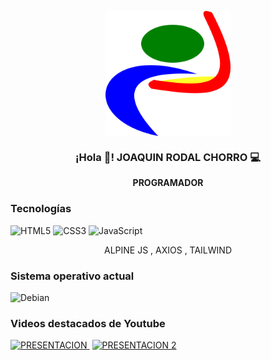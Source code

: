 <p align="center" width="300">
 <img align="center" width="200" src='https://github.com/joaquinrodal/joaquinrodal/blob/master/logo_1024x1024.png' alt='Pablo' />
  <h3 align="center">¡Hola 👋! JOAQUIN RODAL CHORRO 💻</h3>
</p>
<p align="center"><strong>PROGRAMADOR</strong>


### Tecnologías
<img alt="HTML5" src="https://img.shields.io/badge/html5-%23E34F26.svg?style=for-the-badge&logo=html5&logoColor=white"/> <img alt="CSS3" src="https://img.shields.io/badge/css3-%231572B6.svg?style=for-the-badge&logo=css3&logoColor=white"/>  <img alt="JavaScript" src="https://img.shields.io/badge/javascript-%23323330.svg?style=for-the-badge&logo=javascript&logoColor=%23F7DF1E"/>
<p align="center">
 ALPINE JS  ,  AXIOS  ,  TAILWIND
</p>

 ### Sistema operativo actual
<img alt="Debian" src="https://img.shields.io/badge/Debian-D70A53?style=for-the-badge&logo=debian&logoColor=white" /> 




### Videos destacados de Youtube
<a href='https://www.youtube.com/watch?v=XKM0KJMfLYk&t=7s' target='_blank' style='margin-right:4px'>
  <img width='30%' src='https://github.com/joaquinrodal/joaquinrodal/blob/master/PORTADA1.png' alt='PRESENTACION' />
</a>

<a href='https://www.youtube.com/watch?v=iwqeOKCcsik' target='_blank' style='margin-right:4px'>
  <img width='30%' src='https://github.com/joaquinrodal/joaquinrodal/blob/master/PORTADA5.png' alt='PRESENTACION 2' />
</a>

